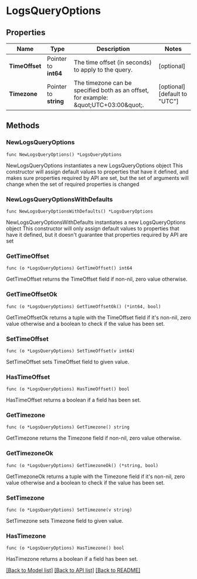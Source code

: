 # LogsQueryOptions

## Properties

Name | Type | Description | Notes
------------ | ------------- | ------------- | -------------
**TimeOffset** | Pointer to **int64** | The time offset (in seconds) to apply to the query. | [optional] 
**Timezone** | Pointer to **string** | The timezone can be specified both as an offset, for example: \&quot;UTC+03:00\&quot;. | [optional] [default to "UTC"]

## Methods

### NewLogsQueryOptions

`func NewLogsQueryOptions() *LogsQueryOptions`

NewLogsQueryOptions instantiates a new LogsQueryOptions object
This constructor will assign default values to properties that have it defined,
and makes sure properties required by API are set, but the set of arguments
will change when the set of required properties is changed

### NewLogsQueryOptionsWithDefaults

`func NewLogsQueryOptionsWithDefaults() *LogsQueryOptions`

NewLogsQueryOptionsWithDefaults instantiates a new LogsQueryOptions object
This constructor will only assign default values to properties that have it defined,
but it doesn't guarantee that properties required by API are set

### GetTimeOffset

`func (o *LogsQueryOptions) GetTimeOffset() int64`

GetTimeOffset returns the TimeOffset field if non-nil, zero value otherwise.

### GetTimeOffsetOk

`func (o *LogsQueryOptions) GetTimeOffsetOk() (*int64, bool)`

GetTimeOffsetOk returns a tuple with the TimeOffset field if it's non-nil, zero value otherwise
and a boolean to check if the value has been set.

### SetTimeOffset

`func (o *LogsQueryOptions) SetTimeOffset(v int64)`

SetTimeOffset sets TimeOffset field to given value.

### HasTimeOffset

`func (o *LogsQueryOptions) HasTimeOffset() bool`

HasTimeOffset returns a boolean if a field has been set.

### GetTimezone

`func (o *LogsQueryOptions) GetTimezone() string`

GetTimezone returns the Timezone field if non-nil, zero value otherwise.

### GetTimezoneOk

`func (o *LogsQueryOptions) GetTimezoneOk() (*string, bool)`

GetTimezoneOk returns a tuple with the Timezone field if it's non-nil, zero value otherwise
and a boolean to check if the value has been set.

### SetTimezone

`func (o *LogsQueryOptions) SetTimezone(v string)`

SetTimezone sets Timezone field to given value.

### HasTimezone

`func (o *LogsQueryOptions) HasTimezone() bool`

HasTimezone returns a boolean if a field has been set.


[[Back to Model list]](../README.md#documentation-for-models) [[Back to API list]](../README.md#documentation-for-api-endpoints) [[Back to README]](../README.md)


